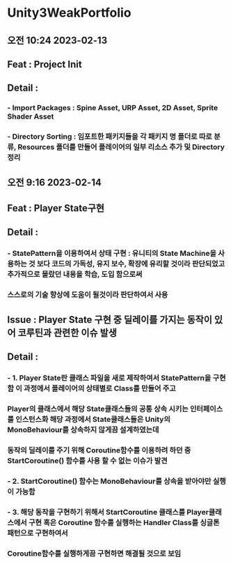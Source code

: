 # Unity3WeakPortfolio




## 오전 10:24 2023-02-13
## Feat : Project Init
## Detail :
###         - Import Packages : Spine Asset, URP Asset, 2D Asset, Sprite Shader Asset
###         - Directory Sorting : 임포트한 패키지들을 각 패키지 명 폴더로 따로 분류, Resources 폴더를 만들어 플레이어의 일부 리소스 추가 및 Directory 정리


## 오전 9:16 2023-02-14
## Feat : Player State구현
## Detail :
###         - StatePattern을 이용하여서 상태 구현 : 유니티의 State Machine을 사용하는 것 보다 코드의 가독성, 유지 보수, 확장에 유리할 것이라 판단되었고 추가적으로 몰랐던 내용을 학습, 도입 함으로써 
###            스스로의 기술 향상에 도움이 될것이라 판단하여서 사용


## Issue : Player State 구현 중 딜레이를 가지는 동작이 있어 코루틴과 관련한 이슈 발생
## Detail :
###         - 1. Player State란 클래스 파일을 새로 제작하여서 StatePattern을 구현함 이 과정에서 플레이어의 상태별로 Class를 만들어 주고 
###             Player의 클래스에서 해당 State클래스들의 공통 상속 시키는 인터페이스를 인스턴스화 해당 과정에서 State클래스들은 Unity의 MonoBehaviour를 상속하지 않게끔 설계하였는데
###             동작의 딜레이를 주기 위해 Coroutine함수를 이용하려 하던 중 StartCoroutine() 함수를 사용 할 수 없는 이슈가 발견
###         - 2. StartCoroutine() 함수는 MonoBehaviour를 상속을 받아야만 실행이 가능함
###         - 3. 해당 동작을 구현하기 위해서 StartCoroutine 클래스를 Player클래스에서 구현 혹은 Coroutine 함수를 실행하는 Handler Class를 싱글톤 패턴으로 구현하여서 
###             Coroutine함수를 실행하게끔 구현하면 해결될 것으로 보임